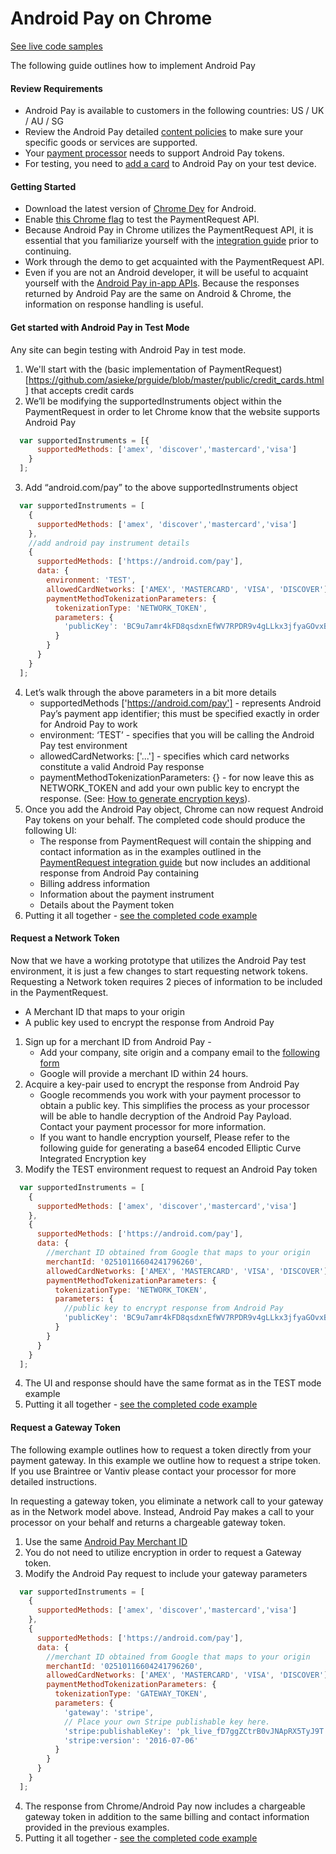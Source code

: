 # Android Pay on Chrome

[See live code samples](https://paymentrequestguide.firebaseapp.com)

The following guide outlines how to implement Android Pay

#### Review Requirements
- Android Pay is available to customers in the following countries: US / UK / AU / SG
- Review the Android Pay detailed [content policies](https://support.google.com/payments/merchant/answer/75724?payments_to_biz=&rd=1) to make sure your specific goods or services are supported.
- Your [payment processor](https://developers.google.com/android-pay/#processors) needs to support Android Pay tokens.
- For testing, you need to [add a card](https://support.google.com/androidpay/answer/6289372?hl=en&ref_topic=6224823) to Android Pay on your test device.

#### Getting Started
- Download the latest version of [Chrome Dev](https://play.google.com/store/apps/details?id=com.chrome.dev) for Android.
- Enable [this Chrome flag](chrome://flags/#enable-experimental-web-platform-features) to test the PaymentRequest API.
- Because Android Pay in Chrome utilizes the PaymentRequest API, it is essential that you familiarize yourself with the [integration guide](https://developers.google.com/web/fundamentals/primers/payment-request/?hl=en) prior to continuing.
- Work through the demo to get acquainted with the PaymentRequest API.
- Even if you are not an Android developer, it will be useful to acquaint yourself with the [Android Pay in-app APIs](https://developers.google.com/android-pay/android/tutorial).  Because the responses returned by Android Pay are the same on Android & Chrome, the information on response handling is useful.

#### Get started with Android Pay in Test Mode
Any site can begin testing with Android Pay in test mode.
1. We'll start with the (basic implementation of PaymentRequest)[https://github.com/asieke/prguide/blob/master/public/credit_cards.html] that accepts credit cards
2. We’ll be modifying the supportedInstruments object within the PaymentRequest in order to let Chrome know that the website supports Android Pay 

```javascript
  var supportedInstruments = [{
      supportedMethods: ['amex', 'discover','mastercard','visa']
    }
  ];
```
3. Add “android.com/pay” to the above supportedInstruments object
```javascript
  var supportedInstruments = [
    {
      supportedMethods: ['amex', 'discover','mastercard','visa']
    },
    //add android pay instrument details
    {
      supportedMethods: ['https://android.com/pay'],
      data: {
        environment: 'TEST',
        allowedCardNetworks: ['AMEX', 'MASTERCARD', 'VISA', 'DISCOVER'],
        paymentMethodTokenizationParameters: {
          tokenizationType: 'NETWORK_TOKEN',
          parameters: {
            'publicKey': 'BC9u7amr4kFD8qsdxnEfWV7RPDR9v4gLLkx3jfyaGOvxBoEuLZKE0Tt5O/2jMMxJ9axHpAZD2Jhi4E74nqxr944='
          }
        }
      }
    }
  ];
```
4. Let’s walk through the above parameters in a bit more details
   - supportedMethods ['https://android.com/pay'] - represents Android Pay’s payment app identifier; this must be specified exactly in order for Android Pay to work
   - environment: ‘TEST’ - specifies that you will be calling the Android Pay test environment
   - allowedCardNetworks: ['...'] - specifies which card networks constitute a valid Android Pay response
   - paymentMethodTokenizationParameters: {} - for now leave this as NETWORK_TOKEN and add your own public key to encrypt the response.  (See: [How to generate encryption keys](https://developers.google.com/android-pay/integration/gateway-processor-integration#retrieving-the-encrypted-payload)).
5. Once you add the Android Pay object, Chrome can now request Android Pay tokens on your behalf.  The completed code should produce the following UI:
   - The response from PaymentRequest will contain the shipping and contact information as in the examples outlined in the [PaymentRequest integration guide](https://developers.google.com/web/fundamentals/primers/payment-request/?hl=en) but now includes an additional response from Android Pay containing
   - Billing address information
   - Information about the payment instrument
   - Details about the Payment token
6. Putting it all together - [see the completed code example](https://github.com/asieke/prguide/blob/master/public/tutorial.html)

#### Request a Network Token
Now that we have a working prototype that utilizes the Android Pay test environment, it is just a few changes to start requesting network tokens.  Requesting a Network token requires 2 pieces of information to be included in the PaymentRequest.
 - A Merchant ID that maps to your origin
 - A public key used to encrypt the response from Android Pay
 
1. Sign up for a merchant ID from Android Pay - 
   - Add your company, site origin and a company email to the [following form](https://goo.gl/forms/SiKd7GAESCPNg9H83)
   - Google will provide a merchant ID within 24 hours.
2. Acquire a key-pair used to encrypt the response from Android Pay
   - Google recommends you work with your payment processor to obtain a public key.  This simplifies the process as your processor will be able to handle decryption of the Android Pay Payload.  Contact your payment processor for more information.
   - If you want to handle encryption yourself, Please refer to the following guide for generating a base64 encoded Elliptic Curve Integrated Encryption key
3. Modify the TEST environment request to request an Android Pay token
```javascript
  var supportedInstruments = [
    {
      supportedMethods: ['amex', 'discover','mastercard','visa']
    },
    {
      supportedMethods: ['https://android.com/pay'],
      data: {
        //merchant ID obtained from Google that maps to your origin
        merchantId: '02510116604241796260',
        allowedCardNetworks: ['AMEX', 'MASTERCARD', 'VISA', 'DISCOVER'],
        paymentMethodTokenizationParameters: {
          tokenizationType: 'NETWORK_TOKEN',
          parameters: {
            //public key to encrypt response from Android Pay
            'publicKey': 'BC9u7amr4kFD8qsdxnEfWV7RPDR9v4gLLkx3jfyaGOvxBoEuLZKE0Tt5O/2jMMxJ9axHpAZD2Jhi4E74nqxr944='
          }
        }
      }
    }
  ];
```
4. The UI and response should have the same format as in the TEST mode example
5. Putting it all together - [see the completed code example](https://github.com/asieke/prguide/blob/master/public/android_pay_network.html)

#### Request a Gateway Token
The following example outlines how to request a token directly from your payment gateway.  In this example we outline how to request a stripe token.  If you use Braintree or Vantiv please contact your processor for more detailed instructions.

In requesting a gateway token, you eliminate a network call to your gateway as in the Network model above.  Instead, Android Pay makes a call to your processor on your behalf and returns a chargeable gateway token.

1. Use the same [Android Pay Merchant ID](https://goo.gl/forms/SiKd7GAESCPNg9H83)
2. You do not need to utilize encryption in order to request a Gateway token.
3. Modify the Android Pay request to include your gateway parameters
```javascript
  var supportedInstruments = [
    {
      supportedMethods: ['amex', 'discover','mastercard','visa']
    },
    {
      supportedMethods: ['https://android.com/pay'],
      data: {
        //merchant ID obtained from Google that maps to your origin
        merchantId: '02510116604241796260',
        allowedCardNetworks: ['AMEX', 'MASTERCARD', 'VISA', 'DISCOVER'],
        paymentMethodTokenizationParameters: {
          tokenizationType: 'GATEWAY_TOKEN',
          parameters: {
            'gateway': 'stripe',
            // Place your own Stripe publishable key here.
            'stripe:publishableKey': 'pk_live_fD7ggZCtrB0vJNApRX5TyJ9T',
            'stripe:version': '2016-07-06'
          }
        }
      }
    }
  ];
 ````
4. The response from Chrome/Android Pay now includes a chargeable gateway token in addition to the same billing and contact information provided in the previous examples.
5. Putting it all together - [see the completed code example](https://github.com/asieke/prguide/blob/master/public/android_pay_gateway.html)


